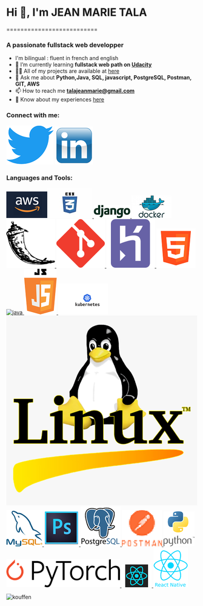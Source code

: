 # Hi 👋, I'm JEAN MARIE TALA
==========================

### A passionate fullstack web developper

- I'm bilingual : fluent in french and english
- 🌱 I’m currently learning **fullstack web path on [Udacity](https://learn.udacity.com/)**
- 👨‍💻 All of my projects are available at [here](https://github.com/kouffen/) 
- 💬 Ask me about **Python,Java, SQL, javascript,  PostgreSQL, Postman, GIT, AWS**
- 📫 How to reach me **talajeanmarie@gmail.com**
- 📄 Know about my experiences [here](https://www.linkedin.com/in/jean-marie-tala-52518715/)

### Connect with me:

[![mastertjm](./images/Twitter-logo.png)](https://twitter.com/mastertjm) [![jean marie tala](./images/linkedIn_logo.png)](https://linkedin.com/in/jean-marie-tala-52518715)

### Languages and Tools:

 [![aws](./images/AWS-logo.png)](https://aws.amazon.com)[![css3](./images/css3-logo.jpg) ](https://www.w3schools.com/css/)[![django](./images/django-logo.png) ](https://www.djangoproject.com/)[![docker](./images/Docker-Logo.png) ](https://www.docker.com/)[![flask](./images/flask-logo.svg) ](https://flask.palletsprojects.com/)[![git](./images/git-logo.svg) ](https://git-scm.com/)[![heroku](./images//heroku-logo.svg) ](https://heroku.com)[![html5](./images/html-5-logo.png) ](https://www.w3.org/html/)[![java](./images/java_logo.png) ](https://www.java.com)[![javascript](./images/javascript-logo.png) ](https://developer.mozilla.org/en-US/docs/Web/JavaScript)[![kubernetes](./images/kubernetes-logo.png) ](https://kubernetes.io)[![linux](./images/linux-logo.png) ](https://www.linux.org/)[![mysql](./images/mysql-logo.png) ](https://www.mysql.com/)[![photoshop](./images/photoshop-logo.png) ](https://www.photoshop.com/en)[![postgresql](./images/postgresql-logo.png) ](https://www.postgresql.org)[![postman](./images/postman-logo.png) ](https://postman.com)[![python](./images/python-logo.png) ](https://www.python.org)[![pytorch](./images/pytorch-logo.png) ](https://pytorch.org/)[![react](./images/react-logo.png) ](https://reactjs.org/)[![reactnative](./images/react-native-logo.png)](https://reactnative.dev/)

![kouffen](https://github-readme-stats.vercel.app/api/top-langs?username=kouffen&show_icons=true&locale=en&layout=compact)

